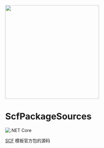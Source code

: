 <img src="https://weixin.senparc.com/images/SCF/logo.png" width="300" />

# ScfPackageSources

![.NET Core](https://github.com/SenparcCoreFramework/ScfPackageSources/workflows/.NET%20Core/badge.svg)

[SCF](https://github.com/SenparcCoreFramework/SCF) 模板官方包的源码
